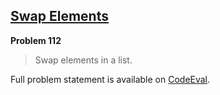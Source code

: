 [Swap Elements][ce]
-------------------

**Problem 112**

> Swap elements in a list.

Full problem statement is available on [CodeEval][ce].

[ce]: https://www.codeeval.com/browse/112/
      "View problem statement on CodeEval"
